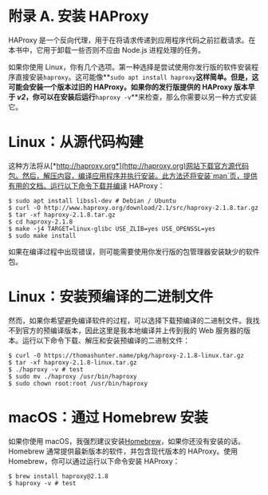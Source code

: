 # 附录 A. 安装 HAProxy

HAProxy 是一个反向代理，用于在将请求传递到应用程序代码之前拦截请求。在本书中，它用于卸载一些否则不应由 Node.js 进程处理的任务。

如果你使用 Linux，你有几个选项。第一种选择是尝试使用你发行版的软件安装程序直接安装`haproxy`。这可能像**`sudo apt install haproxy`**这样简单。但是，这可能会安装一个版本过旧的 HAProxy。如果你的发行版提供的 HAProxy 版本早于 *v2*，你可以在安装后运行**`haproxy -v`**来检查，那么你需要以另一种方式安装它。

# Linux：从源代码构建

这种方法将从[*http://haproxy.org*](http://haproxy.org)网站下载官方源代码包。然后，解压内容，编译应用程序并执行安装。此方法还将安装`man`页，提供有用的文档。运行以下命令下载并编译 HAProxy：

```
$ sudo apt install libssl-dev # Debian / Ubuntu
$ curl -O http://www.haproxy.org/download/2.1/src/haproxy-2.1.8.tar.gz
$ tar -xf haproxy-2.1.8.tar.gz
$ cd haproxy-2.1.8
$ make -j4 TARGET=linux-glibc USE_ZLIB=yes USE_OPENSSL=yes
$ sudo make install
```

如果在编译过程中出现错误，则可能需要使用你发行版的包管理器安装缺少的软件包。

# Linux：安装预编译的二进制文件

然而，如果你希望避免编译软件的过程，可以选择下载预编译的二进制文件。我找不到官方的预编译版本，因此这里是我本地编译并上传到我的 Web 服务器的版本。运行以下命令下载、解压和安装预编译的二进制文件：

```
$ curl -O https://thomashunter.name/pkg/haproxy-2.1.8-linux.tar.gz
$ tar -xf haproxy-2.1.8-linux.tar.gz
$ ./haproxy -v # test
$ sudo mv ./haproxy /usr/bin/haproxy
$ sudo chown root:root /usr/bin/haproxy
```

# macOS：通过 Homebrew 安装

如果你使用 macOS，我强烈建议安装[Homebrew](https://brew.sh)，如果你还没有安装的话。Homebrew 通常提供最新版本的软件，并包含现代版本的 HAProxy。使用 Homebrew，你可以通过运行以下命令安装 HAProxy：

```
$ brew install haproxy@2.1.8
$ haproxy -v # test
```
